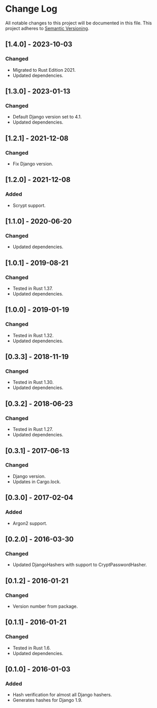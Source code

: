 # Change Log

All notable changes to this project will be documented in this file.
This project adheres to [Semantic Versioning](http://semver.org/).

## [1.4.0] - 2023-10-03

### Changed

- Migrated to Rust Edition 2021.
- Updated dependencies.

## [1.3.0] - 2023-01-13

### Changed

- Default Django version set to 4.1.
- Updated dependencies.

## [1.2.1] - 2021-12-08

### Changed

- Fix Django version.

## [1.2.0] - 2021-12-08

### Added

- Scrypt support.

## [1.1.0] - 2020-06-20

### Changed

- Updated dependencies.

## [1.0.1] - 2019-08-21

### Changed

- Tested in Rust 1.37.
- Updated dependencies.

## [1.0.0] - 2019-01-19

### Changed

- Tested in Rust 1.32.
- Updated dependencies.

## [0.3.3] - 2018-11-19

### Changed

- Tested in Rust 1.30.
- Updated dependencies.

## [0.3.2] - 2018-06-23

### Changed

- Tested in Rust 1.27.
- Updated dependencies.

## [0.3.1] - 2017-06-13

### Changed

- Django version.
- Updates in Cargo.lock.

## [0.3.0] - 2017-02-04

### Added

- Argon2 support.

## [0.2.0] - 2016-03-30

### Changed

- Updated DjangoHashers with support to CryptPasswordHasher.

## [0.1.2] - 2016-01-21

### Changed

- Version number from package.

## [0.1.1] - 2016-01-21

### Changed

- Tested in Rust 1.6.
- Updated dependencies.

## [0.1.0] - 2016-01-03

### Added

- Hash verification for almost all Django hashers.
- Generates hashes for Django 1.9.
